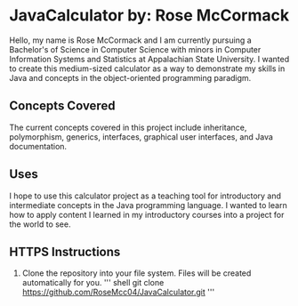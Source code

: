 # JavaCalculator by: Rose McCormack

Hello, my name is Rose McCormack and I am currently pursuing a Bachelor's of Science in Computer Science with minors in Computer Information Systems and Statistics at Appalachian State University. I wanted to create this medium-sized calculator as a way to demonstrate my skills in Java and concepts in the object-oriented programming paradigm. 

## Concepts Covered

The current concepts covered in this project include inheritance, polymorphism, generics, interfaces, graphical user interfaces, and Java documentation. 

## Uses

I hope to use this calculator project as a teaching tool for introductory and intermediate concepts in the Java programming language. I wanted to learn how to apply content I learned in my introductory courses into a project for the world to see. 

## HTTPS Instructions

1. Clone the repository into your file system. Files will be created automatically for you.
''' shell
git clone https://github.com/RoseMcc04/JavaCalculator.git
'''